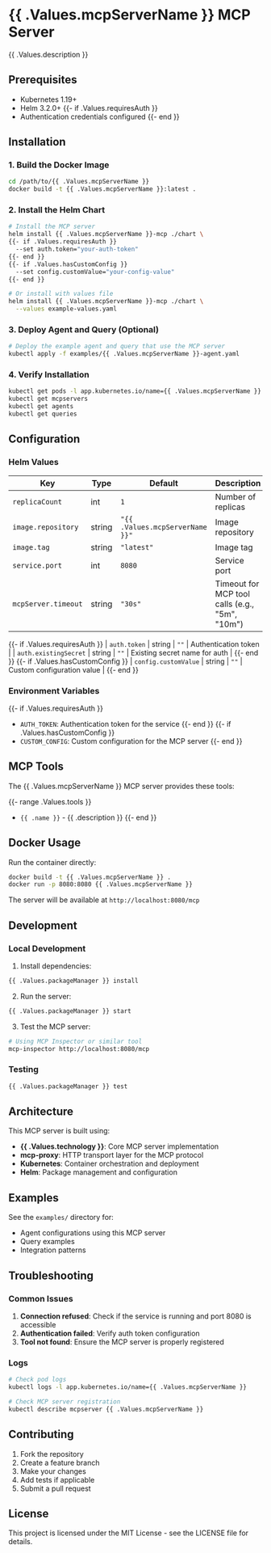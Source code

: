 # {{ .Values.mcpServerName }} MCP Server

{{ .Values.description }}

## Prerequisites

- Kubernetes 1.19+
- Helm 3.2.0+
  {{- if .Values.requiresAuth }}
- Authentication credentials configured
  {{- end }}

## Installation

### 1. Build the Docker Image

```bash
cd /path/to/{{ .Values.mcpServerName }}
docker build -t {{ .Values.mcpServerName }}:latest .
```

### 2. Install the Helm Chart

```bash
# Install the MCP server
helm install {{ .Values.mcpServerName }}-mcp ./chart \
{{- if .Values.requiresAuth }}
  --set auth.token="your-auth-token"
{{- end }}
{{- if .Values.hasCustomConfig }}
  --set config.customValue="your-config-value"
{{- end }}

# Or install with values file
helm install {{ .Values.mcpServerName }}-mcp ./chart \
  --values example-values.yaml
```

### 3. Deploy Agent and Query (Optional)

```bash
# Deploy the example agent and query that use the MCP server
kubectl apply -f examples/{{ .Values.mcpServerName }}-agent.yaml
```

### 4. Verify Installation

```bash
kubectl get pods -l app.kubernetes.io/name={{ .Values.mcpServerName }}
kubectl get mcpservers
kubectl get agents
kubectl get queries
```

## Configuration

### Helm Values

| Key                | Type   | Default                         | Description        |
| ------------------ | ------ | ------------------------------- | ------------------ |
| `replicaCount`     | int    | `1`                             | Number of replicas |
| `image.repository` | string | `"{{ .Values.mcpServerName }}"` | Image repository   |
| `image.tag`        | string | `"latest"`                      | Image tag          |
| `service.port`     | int    | `8080`                          | Service port       |
| `mcpServer.timeout` | string | `"30s"`                        | Timeout for MCP tool calls (e.g., "5m", "10m") |

{{- if .Values.requiresAuth }}
| `auth.token` | string | `""` | Authentication token |
| `auth.existingSecret` | string | `""` | Existing secret name for auth |
{{- end }}
{{- if .Values.hasCustomConfig }}
| `config.customValue` | string | `""` | Custom configuration value |
{{- end }}

### Environment Variables

{{- if .Values.requiresAuth }}

- `AUTH_TOKEN`: Authentication token for the service
  {{- end }}
  {{- if .Values.hasCustomConfig }}
- `CUSTOM_CONFIG`: Custom configuration for the MCP server
  {{- end }}

## MCP Tools

The {{ .Values.mcpServerName }} MCP server provides these tools:

{{- range .Values.tools }}

- `{{ .name }}` - {{ .description }}
  {{- end }}

## Docker Usage

Run the container directly:

```bash
docker build -t {{ .Values.mcpServerName }} .
docker run -p 8080:8080 {{ .Values.mcpServerName }}
```

The server will be available at `http://localhost:8080/mcp`

## Development

### Local Development

1. Install dependencies:

```bash
{{ .Values.packageManager }} install
```

2. Run the server:

```bash
{{ .Values.packageManager }} start
```

3. Test the MCP server:

```bash
# Using MCP Inspector or similar tool
mcp-inspector http://localhost:8080/mcp
```

### Testing

```bash
{{ .Values.packageManager }} test
```

## Architecture

This MCP server is built using:

- **{{ .Values.technology }}**: Core MCP server implementation
- **mcp-proxy**: HTTP transport layer for the MCP protocol
- **Kubernetes**: Container orchestration and deployment
- **Helm**: Package management and configuration

## Examples

See the `examples/` directory for:

- Agent configurations using this MCP server
- Query examples
- Integration patterns

## Troubleshooting

### Common Issues

1. **Connection refused**: Check if the service is running and port 8080 is accessible
2. **Authentication failed**: Verify auth token configuration
3. **Tool not found**: Ensure the MCP server is properly registered

### Logs

```bash
# Check pod logs
kubectl logs -l app.kubernetes.io/name={{ .Values.mcpServerName }}

# Check MCP server registration
kubectl describe mcpserver {{ .Values.mcpServerName }}
```

## Contributing

1. Fork the repository
2. Create a feature branch
3. Make your changes
4. Add tests if applicable
5. Submit a pull request

## License

This project is licensed under the MIT License - see the LICENSE file for details.
